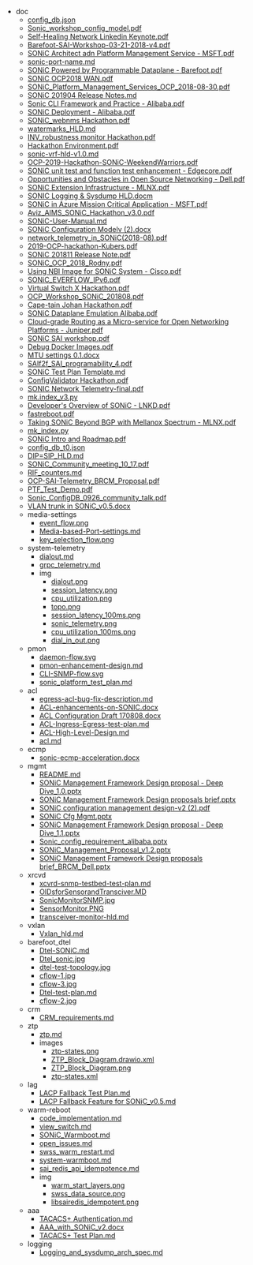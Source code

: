 - doc
  - [config_db.json](doc/config_db.json)
  - [Sonic_workshop_config_model.pdf](doc/Sonic_workshop_config_model.pdf)
  - [Self-Healing Network Linkedin Keynote.pdf](doc/Self-Healing%20Network%20Linkedin%20Keynote.pdf)
  - [Barefoot-SAI-Workshop-03-21-2018-v4.pdf](doc/Barefoot-SAI-Workshop-03-21-2018-v4.pdf)
  - [SONiC Architect adn Platform Management Service - MSFT.pdf](doc/SONiC Architect%20adn%20Platform Management%20Service%20-%20MSFT.pdf)
  - [sonic-port-name.md](doc/sonic-port-name.md)
  - [SONiC Powered by Programmable Dataplane - Barefoot.pdf](doc/SONiC%20Powered%20by%20Programmable%20Dataplane%20-%20Barefoot.pdf)
  - [SONiC OCP2018 WAN.pdf](doc/SONiC%20OCP2018%20WAN.pdf)
  - [SONiC_Platform_Management_Services_OCP_2018-08-30.pdf](doc/SONiC_Platform_Management_Services_OCP_2018-08-30.pdf)
  - [SONiC 201904 Release Notes.md](doc/SONiC%20201904%20Release%20Notes.md)
  - [Sonic CLI Framework and Practice - Alibaba.pdf](doc/Sonic%20CLI%20Framework%20and%20Practice%20-%20Alibaba.pdf)
  - [SONiC Deployment - Alibaba.pdf](doc/SONiC%20Deployment%20-%20Alibaba.pdf)
  - [SONiC_webnms Hackathon.pdf](doc/SONiC_webnms%20Hackathon.pdf)
  - [watermarks_HLD.md](doc/watermarks_HLD.md)
  - [INV_robustness monitor Hackathon.pdf](doc/INV_robustness%20monitor%20Hackathon.pdf)
  - [Hackathon Environment.pdf](doc/Hackathon%20Environment.pdf)
  - [sonic-vrf-hld-v1.0.md](doc/sonic-vrf-hld-v1.0.md)
  - [OCP-2019-Hackathon-SONiC-WeekendWarriors.pdf](doc/OCP-2019-Hackathon-SONiC-WeekendWarriors.pdf)
  - [SONiC unit test and function test enhancement - Edgecore.pdf](doc/SONiC%20unit%20test%20and%20function%20test%20enhancement%20-%20Edgecore.pdf)
  - [Opportunities and Obstacles in Open Source Networking - Dell.pdf](doc/Opportunities%20and%20Obstacles%20in%20Open%20Source%20Networking%20-%20Dell.pdf)
  - [SONiC Extension Infrastructure - MLNX.pdf](doc/SONiC%20Extension%20Infrastructure%20-%20MLNX.pdf)
  - [SONIC Logging & Sysdump HLD.docm](doc/SONIC%20Logging%20&%20Sysdump%20HLD.docm)
  - [SONiC in Azure Mission Critical Application - MSFT.pdf](doc/SONiC%20in%20Azure%20Mission%20Critical%20Application%20-%20MSFT.pdf)
  - [Aviz_AIMS_SONiC_Hackathon_v3.0.pdf](doc/Aviz_AIMS_SONiC_Hackathon_v3.0.pdf)
  - [SONiC-User-Manual.md](doc/SONiC-User-Manual.md)
  - [SONiC Configuration Modelv (2).docx](doc/SONiC%20Configuration%20Modelv%20(2).docx)
  - [network_telemetry_in_SONiC(2018-08).pdf](doc/network_telemetry_in_SONiC(2018-08).pdf)
  - [2019-OCP-hackathon-Kubers.pdf](doc/2019-OCP-hackathon-Kubers.pdf)
  - [SONiC 201811 Release Note.pdf](doc/SONiC%20201811%20Release%20Note.pdf)
  - [SONiC_OCP_2018_Rodny.pdf](doc/SONiC_OCP_2018_Rodny.pdf)
  - [Using NBI Image for SONiC System - Cisco.pdf](doc/Using%20NBI%20Image%20for%20SONiC%20System%20-%20Cisco.pdf)
  - [SONiC_EVERFLOW_IPv6.pdf](doc/SONiC_EVERFLOW_IPv6.pdf)
  - [Virtual Switch X Hackathon.pdf](doc/Virtual%20Switch%20X%20Hackathon.pdf)
  - [OCP_Workshop_SONiC_201808.pdf](doc/OCP_Workshop_SONiC_201808.pdf)
  - [Cape-tain Johan Hackathon.pdf](doc/Cape-tain%20Johan%20Hackathon.pdf)
  - [SONiC Dataplane Emulation Alibaba.pdf](doc/SONiC%20Dataplane%20Emulation%20Alibaba.pdf)
  - [Cloud-grade Routing as a Micro-service for Open Networking Platforms - Juniper.pdf](doc/Cloud-grade%20Routing%20as%20a%20Micro-service%20for%20Open%20Networking%20Platforms%20-%20Juniper.pdf)
  - [SONiC SAI workshop.pdf](doc/SONiC%20SAI%20workshop.pdf)
  - [Debug Docker Images.pdf](doc/Debug%20Docker%20Images.pdf)
  - [MTU settings 0.1.docx](doc/MTU%20settings%200.1.docx)
  - [SAIf2f_SAI_programability_4.pdf](doc/SAIf2f_SAI_programability_4.pdf)
  - [SONiC Test Plan Template.md](doc/SONiC%20Test%20Plan%20Template.md)
  - [ConfigValidator Hackathon.pdf](doc/ConfigValidator%20Hackathon.pdf)
  - [SONIC Network Telemetry-final.pdf](doc/SONIC%20Network%20Telemetry-final.pdf)
  - [mk.index_v3.py](doc/mk.index_v3.py)
  - [Developer's Overview of SONiC - LNKD.pdf](doc/Developer's%20Overview%20of%20SONiC%20-%20LNKD.pdf)
  - [fastreboot.pdf](doc/fastreboot.pdf)
  - [Taking SONiC Beyond BGP with Mellanox Spectrum - MLNX.pdf](doc/Taking%20SONiC%20Beyond%20BGP%20with%20Mellanox%20Spectrum%20-%20MLNX.pdf)
  - [mk_index.py](doc/mk_index.py)
  - [SONiC Intro and Roadmap.pdf](doc/SONiC%20Intro%20and%20Roadmap.pdf)
  - [config_db_t0.json](doc/config_db_t0.json)
  - [DIP=SIP_HLD.md](doc/DIP=SIP_HLD.md)
  - [SONiC_Community_meeting_10_17.pdf](doc/SONiC_Community_meeting_10_17.pdf)
  - [RIF_counters.md](doc/RIF_counters.md)
  - [OCP-SAI-Telemetry_BRCM_Proposal.pdf](doc/OCP-SAI-Telemetry_BRCM_Proposal.pdf)
  - [PTF_Test_Demo.pdf](doc/PTF_Test_Demo.pdf)
  - [Sonic_ConfigDB_0926_community_talk.pdf](doc/Sonic_ConfigDB_0926_community_talk.pdf)
  - [VLAN trunk in SONiC_v0.5.docx](doc/VLAN%20trunk%20in%20SONiC_v0.5.docx)
  - media-settings
    - [event_flow.png](doc/media-settings/event_flow.png)
    - [Media-based-Port-settings.md](doc/media-settings/Media-based-Port-settings.md)
    - [key_selection_flow.png](doc/media-settings/key_selection_flow.png)
  - system-telemetry
    - [dialout.md](doc/system-telemetry/dialout.md)
    - [grpc_telemetry.md](doc/system-telemetry/grpc_telemetry.md)
    - img
      - [dialout.png](doc/system-telemetry/img/dialout.png)
      - [session_latency.png](doc/system-telemetry/img/session_latency.png)
      - [cpu_utilization.png](doc/system-telemetry/img/cpu_utilization.png)
      - [topo.png](doc/system-telemetry/img/topo.png)
      - [session_latency_100ms.png](doc/system-telemetry/img/session_latency_100ms.png)
      - [sonic_telemetry.png](doc/system-telemetry/img/sonic_telemetry.png)
      - [cpu_utilization_100ms.png](doc/system-telemetry/img/cpu_utilization_100ms.png)
      - [dial_in_out.png](doc/system-telemetry/img/dial_in_out.png)
  - pmon
    - [daemon-flow.svg](doc/pmon/daemon-flow.svg)
    - [pmon-enhancement-design.md](doc/pmon/pmon-enhancement-design.md)
    - [CLI-SNMP-flow.svg](doc/pmon/CLI-SNMP-flow.svg)
    - [sonic_platform_test_plan.md](doc/pmon/sonic_platform_test_plan.md)
  - acl
    - [egress-acl-bug-fix-description.md](doc/acl/egress-acl-bug-fix-description.md)
    - [ACL-enhancements-on-SONIC.docx](doc/acl/ACL-enhancements-on-SONIC.docx)
    - [ACL Configuration Draft 170808.docx](doc/acl/ACL%20Configuration%20Draft%20170808.docx)
    - [ACL-Ingress-Egress-test-plan.md](doc/acl/ACL-Ingress-Egress-test-plan.md)
    - [ACL-High-Level-Design.md](doc/acl/ACL-High-Level-Design.md)
    - [acl.md](doc/acl/acl.md)
  - ecmp
    - [sonic-ecmp-acceleration.docx](doc/ecmp/sonic-ecmp-acceleration.docx)
  - mgmt
    - [README.md](doc/mgmt/README.md)
    - [SONiC Management Framework Design proposal - Deep Dive_1.0.pptx](doc/mgmt/SONiC%20Management%20Framework%20Design%20proposal%20-%20Deep%20Dive_1.0.pptx)
    - [SONiC Management Framework Design proposals brief.pptx](doc/mgmt/SONiC%20Management%20Framework%20Design%20proposals%20brief.pptx)
    - [SONiC configuration management design-v2 (2).pdf](doc/mgmt/SONiC%20configuration%20management%20design-v2%20(2).pdf)
    - [SONiC Cfg Mgmt.pptx](doc/mgmt/SONiC%20Cfg%20Mgmt.pptx)
    - [SONiC Management Framework Design proposal - Deep Dive_1.1.pptx](doc/mgmt/SONiC%20Management%20Framework%20Design%20proposal%20-%20Deep%20Dive_1.1.pptx)
    - [Sonic_config_requirement_alibaba.pptx](doc/mgmt/Sonic_config_requirement_alibaba.pptx)
    - [SONiC_Management_Proposal_v1.2.pptx](doc/mgmt/SONiC_Management_Proposal_v1.2.pptx)
    - [SONiC Management Framework Design proposals brief_BRCM_Dell.pptx](doc/mgmt/SONiC%20Management%20Framework%20Design%20proposals%20brief_BRCM_Dell.pptx)
  - xrcvd
    - [xcvrd-snmp-testbed-test-plan.md](doc/xrcvd/xcvrd-snmp-testbed-test-plan.md)
    - [OIDsforSensorandTransciver.MD](doc/xrcvd/OIDsforSensorandTransciver.MD)
    - [SonicMonitorSNMP.jpg](doc/xrcvd/SonicMonitorSNMP.jpg)
    - [SensorMonitor.PNG](doc/xrcvd/SensorMonitor.PNG)
    - [transceiver-monitor-hld.md](doc/xrcvd/transceiver-monitor-hld.md)
  - vxlan
    - [Vxlan_hld.md](doc/vxlan/Vxlan_hld.md)
  - barefoot_dtel
    - [Dtel-SONiC.md](doc/barefoot_dtel/Dtel-SONiC.md)
    - [Dtel_sonic.jpg](doc/barefoot_dtel/Dtel_sonic.jpg)
    - [dtel-test-topology.jpg](doc/barefoot_dtel/dtel-test-topology.jpg)
    - [cflow-1.jpg](doc/barefoot_dtel/cflow-1.jpg)
    - [cflow-3.jpg](doc/barefoot_dtel/cflow-3.jpg)
    - [Dtel-test-plan.md](doc/barefoot_dtel/Dtel-test-plan.md)
    - [cflow-2.jpg](doc/barefoot_dtel/cflow-2.jpg)
  - crm
    - [CRM_requirements.md](doc/crm/CRM_requirements.md)
  - ztp
    - [ztp.md](doc/ztp/ztp.md)
    - images
      - [ztp-states.png](doc/ztp/images/ztp-states.png)
      - [ZTP_Block_Diagram.drawio.xml](doc/ztp/images/ZTP_Block_Diagram.drawio.xml)
      - [ZTP_Block_Diagram.png](doc/ztp/images/ZTP_Block_Diagram.png)
      - [ztp-states.xml](doc/ztp/images/ztp-states.xml)
  - lag
    - [LACP Fallback Test Plan.md](doc/lag/LACP%20Fallback%20Test%20Plan.md)
    - [LACP Fallback Feature for SONiC_v0.5.md](doc/lag/LACP%20Fallback%20Feature%20for%20SONiC_v0.5.md)
  - warm-reboot
    - [code_implementation.md](doc/warm-reboot/code_implementation.md)
    - [view_switch.md](doc/warm-reboot/view_switch.md)
    - [SONiC_Warmboot.md](doc/warm-reboot/SONiC_Warmboot.md)
    - [open_issues.md](doc/warm-reboot/open_issues.md)
    - [swss_warm_restart.md](doc/warm-reboot/swss_warm_restart.md)
    - [system-warmboot.md](doc/warm-reboot/system-warmboot.md)
    - [sai_redis_api_idempotence.md](doc/warm-reboot/sai_redis_api_idempotence.md)
    - img
      - [warm_start_layers.png](doc/warm-reboot/img/warm_start_layers.png)
      - [swss_data_source.png](doc/warm-reboot/img/swss_data_source.png)
      - [libsairedis_idempotent.png](doc/warm-reboot/img/libsairedis_idempotent.png)
  - aaa
    - [TACACS+ Authentication.md](doc/aaa/TACACS+%20Authentication.md)
    - [AAA_with_SONiC_v2.docx](doc/aaa/AAA_with_SONiC_v2.docx)
    - [TACACS+ Test Plan.md](doc/aaa/TACACS+%20Test%20Plan.md)
  - logging
    - [Logging_and_sysdump_arch_spec.md](doc/logging/Logging_and_sysdump_arch_spec.md)
